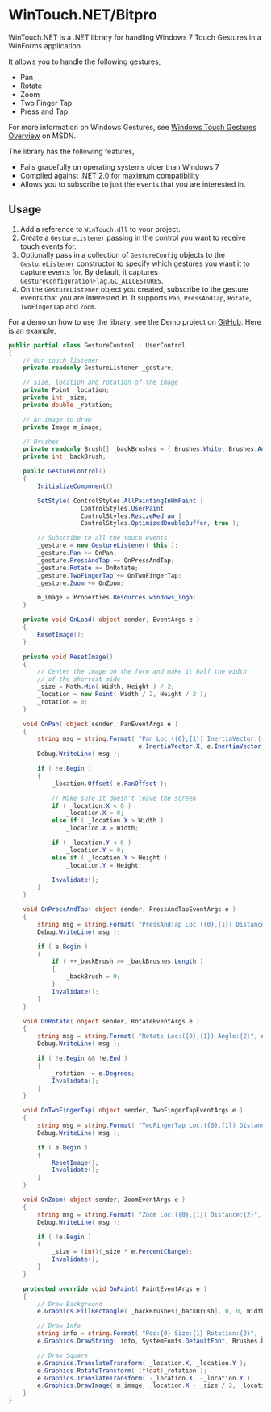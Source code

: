 WinTouch.NET/Bitpro
============

WinTouch.NET is a .NET library for handling Windows 7 Touch Gestures in a WinForms application.

It allows you to handle the following gestures,

 - Pan
 - Rotate
 - Zoom
 - Two Finger Tap
 - Press and Tap

For more information on Windows Gestures, see [Windows Touch Gestures Overview](http://msdn.microsoft.com/en-us/library/windows/desktop/dd940543%28v=vs.85%29.aspx) on MSDN.

The library has the following features,

 - Fails gracefully on operating systems older than Windows 7
 - Compiled against .NET 2.0 for maximum compatibility
 - Allows you to subscribe to just the events that you are interested in.

## Usage ##

1. Add a reference to `WinTouch.dll` to your project.
2. Create a `GestureListener` passing in the control you want to receive touch events for.
3. Optionally pass in a collection of `GestureConfig` objects to the `GestureListener` constructor to specify which gestures you want it to capture events for. By default, it captures `GestureConfigurationFlag.GC_ALLGESTURES`.
4. On the `GestureListener` object you created, subscribe to the gesture events that you are interested in. It supports `Pan`, `PressAndTap`, `Rotate`, `TwoFingerTap` and `Zoom`.


For a demo on how to use the library, see the Demo project on [GitHub](https://github.com/rprouse/WinTouch.NET). Here is an example,

```C#
public partial class GestureControl : UserControl
{
    // Our touch listener
    private readonly GestureListener _gesture;

    // Size, location and rotation of the image
    private Point _location;
    private int _size;
    private double _rotation;

    // An image to draw
    private Image m_image;

    // Brushes
    private readonly Brush[] _backBrushes = { Brushes.White, Brushes.AntiqueWhite, Brushes.Bisque, Brushes.Wheat, Brushes.Bisque, Brushes.AntiqueWhite };
    private int _backBrush;

    public GestureControl()
    {
        InitializeComponent();

        SetStyle( ControlStyles.AllPaintingInWmPaint |
                    ControlStyles.UserPaint |
                    ControlStyles.ResizeRedraw |
                    ControlStyles.OptimizedDoubleBuffer, true );

        // Subscribe to all the touch events
        _gesture = new GestureListener( this );
        _gesture.Pan += OnPan;
        _gesture.PressAndTap += OnPressAndTap;
        _gesture.Rotate += OnRotate;
        _gesture.TwoFingerTap += OnTwoFingerTap;
        _gesture.Zoom += OnZoom;

        m_image = Properties.Resources.windows_logo;
    }

    private void OnLoad( object sender, EventArgs e )
    {
        ResetImage();
    }

    private void ResetImage()
    {
        // Center the image on the form and make it half the width
        // of the shortest side
        _size = Math.Min( Width, Height ) / 2;
        _location = new Point( Width / 2, Height / 2 );
        _rotation = 0;
    }

    void OnPan( object sender, PanEventArgs e )
    {
        string msg = string.Format( "Pan Loc:({0},{1}) InertiaVector:({2},{3})", e.Location.X, e.Location.Y,
                                    e.InertiaVector.X, e.InertiaVector.Y );
        Debug.WriteLine( msg );

        if ( !e.Begin )
        {
            _location.Offset( e.PanOffset );

            // Make sure it doesn't leave the screen
            if ( _location.X < 0 )
                _location.X = 0;
            else if ( _location.X > Width )
                _location.X = Width;

            if ( _location.Y < 0 )
                _location.Y = 0;
            else if ( _location.Y > Height )
                _location.Y = Height;

            Invalidate();
        }
    }

    void OnPressAndTap( object sender, PressAndTapEventArgs e )
    {
        string msg = string.Format( "PressAndTap Loc:({0},{1}) Distance:{2})", e.Location.X, e.Location.Y, e.Distance );
        Debug.WriteLine( msg );

        if ( e.Begin )
        {
            if ( ++_backBrush >= _backBrushes.Length )
            {
                _backBrush = 0;
            }
            Invalidate();
        }
    }

    void OnRotate( object sender, RotateEventArgs e )
    {
        string msg = string.Format( "Rotate Loc:({0},{1}) Angle:{2}", e.Location.X, e.Location.Y, e.TotalDegrees );
        Debug.WriteLine( msg );

        if ( !e.Begin && !e.End )
        {
            _rotation -= e.Degrees;
            Invalidate();
        }
    }

    void OnTwoFingerTap( object sender, TwoFingerTapEventArgs e )
    {
        string msg = string.Format( "TwoFingerTap Loc:({0},{1}) Distance:{2}", e.Location.X, e.Location.Y, e.Distance );
        Debug.WriteLine( msg );

        if ( e.Begin )
        {
            ResetImage();
            Invalidate();
        }
    }

    void OnZoom( object sender, ZoomEventArgs e )
    {
        string msg = string.Format( "Zoom Loc:({0},{1}) Distance:{2}", e.Location.X, e.Location.Y, e.Distance );
        Debug.WriteLine( msg );

        if ( !e.Begin )
        {
            _size = (int)(_size * e.PercentChange);
            Invalidate();
        }
    }

    protected override void OnPaint( PaintEventArgs e )
    {
        // Draw Background
        e.Graphics.FillRectangle( _backBrushes[_backBrush], 0, 0, Width, Height );

        // Draw Info
        string info = string.Format( "Pos:{0} Size:{1} Rotation:{2}", _location, _size, _rotation );
        e.Graphics.DrawString( info, SystemFonts.DefaultFont, Brushes.Black, 5, 5 );

        // Draw Square
        e.Graphics.TranslateTransform( _location.X, _location.Y );
        e.Graphics.RotateTransform( (float)_rotation );
        e.Graphics.TranslateTransform( -_location.X, -_location.Y );
        e.Graphics.DrawImage( m_image, _location.X - _size / 2, _location.Y - _size / 2, _size, _size );
    }
}
```